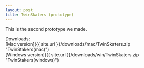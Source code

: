 ```yaml
---
layout: post
title: TwinSkaters (prototype)
---
```


This is the second prototype we made.

Downloads:  
[Mac version]({{ site.url }}/downloads/mac/TwinSkaters.zip "TwinStakers(mac)")  
[Windows version]({{ site.url }}/downloads/win/TwinSkaters.zip "TwinStakers(windows)")  


